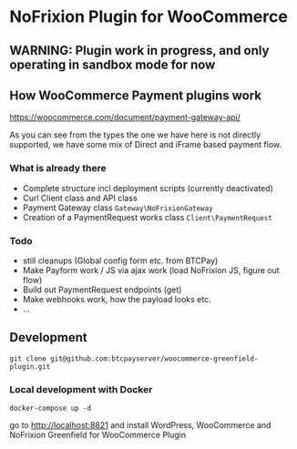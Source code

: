 # NoFrixion Plugin for WooCommerce

## WARNING: Plugin work in progress, and only operating in sandbox mode for now


## How WooCommerce Payment plugins work

https://woocommerce.com/document/payment-gateway-api/

As you can see from the types the one we have here is not directly supported, we have some mix of Direct and iFrame based payment flow.


### What is already there
- Complete structure incl deployment scripts (currently deactivated)
- Curl Client class and API class
- Payment Gateway class `Gateway\NoFrixionGateway`
- Creation of a PaymentRequest works class `Client\PaymentRequest`

### Todo
- still cleanups (Global config form etc. from BTCPay)
- Make Payform work / JS via ajax work (load NoFrixion JS, figure out flow)
- Build out PaymentRequest endpoints (get)
- Make webhooks work, how the payload looks etc.
- ...

## Development
```
git clone git@github.com:btcpayserver/woocommerce-greenfield-plugin.git
```

### Local development with Docker
```
docker-compose up -d
```
go to [http://localhost:8821]() and install WordPress, WooCommerce and NoFrixion Greenfield for WooCommerce Plugin
